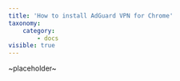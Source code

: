 ```yaml
---
title: 'How to install AdGuard VPN for Chrome'
taxonomy:
    category:
        - docs
visible: true
---
```


~placeholder~